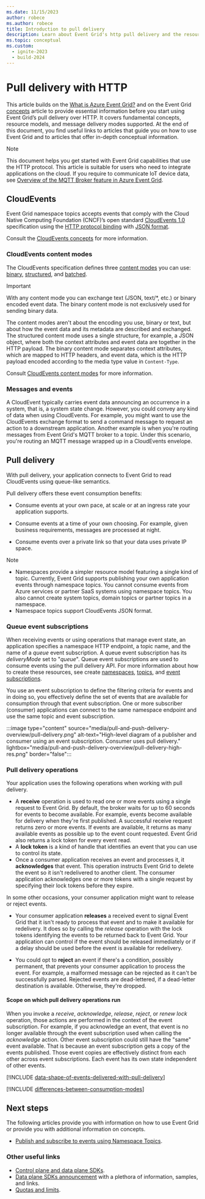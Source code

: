 ```yaml
---
ms.date: 11/15/2023
author: robece
ms.author: robece
title: Introduction to pull delivery
description: Learn about Event Grid's http pull delivery and the resources that support them.
ms.topic: conceptual
ms.custom:
  - ignite-2023
  - build-2024
---
```


# Pull delivery with HTTP

This article builds on the [What is Azure Event Grid?](overview.md) and on the Event Grid [concepts](concepts-event-grid-namespaces.md) article to provide essential information before you start using Event Grid’s pull delivery over HTTP. It covers fundamental concepts, resource models, and message delivery modes supported. At the end of this document, you find useful links to articles that guide you on how to use Event Grid and to articles that offer in-depth conceptual information.

>[!NOTE]
> This document helps you get started with Event Grid capabilities that use the HTTP protocol. This article is suitable for users who need to integrate applications on the cloud. If you require to communicate IoT device data, see [Overview of the MQTT Broker feature in Azure Event Grid](mqtt-overview.md).

## CloudEvents

Event Grid namespace topics accepts events that comply with the Cloud Native Computing Foundation (CNCF)’s open standard [CloudEvents 1.0](https://github.com/cloudevents/spec) specification using the [HTTP protocol binding](https://github.com/cloudevents/spec/blob/v1.0.2/cloudevents/bindings/http-protocol-binding.md) with [JSON format](https://github.com/cloudevents/spec/blob/v1.0.2/cloudevents/formats/json-format.md). 

Consult the [CloudEvents concepts](concepts-event-grid-namespaces.md#cloudevents) for more information.

### CloudEvents content modes

The CloudEvents specification defines three [content modes](https://github.com/cloudevents/spec/blob/v1.0.2/cloudevents/bindings/http-protocol-binding.md#13-content-modes) you can use: [binary](https://github.com/cloudevents/spec/blob/v1.0.2/cloudevents/bindings/http-protocol-binding.md#31-binary-content-mode), [structured](https://github.com/cloudevents/spec/blob/v1.0.2/cloudevents/bindings/http-protocol-binding.md#32-structured-content-mode), and [batched](https://github.com/cloudevents/spec/blob/v1.0.2/cloudevents/bindings/http-protocol-binding.md#33-batched-content-mode).

>[!IMPORTANT]
> With any content mode you can exchange text (JSON, text/*, etc.) or binary encoded event data. The binary content mode is not exclusively used for sending binary data.

The content modes aren't about the encoding you use, binary or text, but about how the event data and its metadata are described and exchanged. The structured content mode uses a single structure, for example, a JSON object, where both the context attributes and event data are together in the HTTP payload. The binary content mode separates context attributes, which are mapped to HTTP headers, and event data, which is the HTTP payload encoded according to the media type value in ```Content-Type```.

Consult [CloudEvents content modes](concepts-event-grid-namespaces.md#cloudevents-content-modes) for more information.

### Messages and events

A CloudEvent typically carries event data announcing an occurrence in a system, that is, a system state change. However, you could convey any kind of data when using CloudEvents. For example, you might want to use the CloudEvents exchange format to send a command message to request an action to a downstream application. Another example is when you're routing messages from Event Grid's MQTT broker to a topic. Under this scenario, you're routing an MQTT message wrapped up in a CloudEvents envelope.

## Pull delivery

With pull delivery, your application connects to Event Grid to read CloudEvents using queue-like semantics.

Pull delivery offers these event consumption benefits:

* Consume events at your own pace, at scale or at an ingress rate your application supports.

* Consume events at a time of your own choosing. For example, given business requirements, messages are processed at night.

* Consume events over a private link so that your data uses private IP space.

>[!Note]
>
>* Namespaces provide a simpler resource model featuring a single kind of topic. Currently, Event Grid supports publishing your own application events through namespace topics. You cannot consume events from Azure services or partner SaaS systems using namespace topics. You also cannot create system topics, domain topics or partner topics in a namespace.
>* Namespace topics support CloudEvents JSON format.

### Queue event subscriptions

When receiving events or using operations that manage event state, an application specifies a namespace HTTP endpoint, a topic name, and the name of a *queue* event subscription. A queue event subscription has its *deliveryMode* set to "*queue*". Queue event subscriptions are used to consume events using the pull delivery API.  For more information about how to create these resources, see create [namespaces](create-view-manage-namespaces.md), [topics](create-view-manage-namespace-topics.md), and [event subscriptions](create-view-manage-event-subscriptions.md).

You use an event subscription to define the filtering criteria for events and in doing so, you effectively define the set of events that are available for consumption through that event subscription. One or more subscriber (consumer) applications can connect to the same namespace endpoint and use the same topic and event subscription.

:::image type="content" source="media/pull-and-push-delivery-overview/pull-delivery.png" alt-text="High-level diagram of a publisher and consumer using an event subscription. Consumer uses pull delivery." lightbox="media/pull-and-push-delivery-overview/pull-delivery-high-res.png" border="false":::

### Pull delivery operations

Your application uses the following operations when working with pull delivery.

* A **receive** operation is used to read one or more events using a single request to Event Grid. By default, the broker waits for up to 60 seconds for events to become available. For example, events become available for delivery when they're first published. A successful receive request returns zero or more events. If events are available, it returns as many available events as possible up to the event count requested. Event Grid also returns a lock token for every event read.
* A **lock token** is a kind of handle that identifies an event that you can use to control its state.
* Once a consumer application receives an event and processes it, it  **acknowledges** that event. This operation instructs Event Grid to delete the event so it isn't redelivered to another client. The consumer application acknowledges one or more tokens with a single request by specifying their lock tokens before they expire.

In some other occasions, your consumer application might want to release or reject events.

* Your consumer application **releases** a received event to signal Event Grid that it isn't ready to process that event and to make it available for redelivery. It does so by calling the *release* operation with the lock tokens identifying the events to be returned back to Event Grid. Your application can control if the event should be released immediately or if a delay should be used before the event is available for redelivery.

* You could opt to **reject** an event if there's a condition, possibly permanent, that prevents your consumer application to process the event. For example, a malformed message can be rejected as it can't be successfully parsed. Rejected events are dead-lettered, if a dead-letter destination is available. Otherwise, they're dropped.

#### Scope on which pull delivery operations run

When you invoke a *receive*, *acknowledge*, *release*, *reject*, or *renew lock* operation, those actions are performed in the context of the event subscription. For example, if you acknowledge an event, that event is no longer available through the event subscription used when calling the *acknowledge* action. Other event subscription could still have the "same" event available. That is because an event subscription gets a copy of the events published. Those event copies are effectively distinct from each other across event subscriptions. Each event has its own state independent of other events.

[!INCLUDE [data-shape-of-events-delivered-with-pull-delivery](./includes/data-shape-when-delivering-with-pull-delivery.md)]

[!INCLUDE [differences-between-consumption-modes](./includes/differences-between-consumption-modes.md)]

## Next steps

The following articles provide you with information on how to use Event Grid or provide you with additional information on concepts.

* [Publish and subscribe to events using Namespace Topics](publish-events-using-namespace-topics.md).

### Other useful links

* [Control plane and data plane SDKs](sdk-overview.md).
* [Data plane SDKs announcement](https://devblogs.microsoft.com/azure-sdk/event-grid-ga/) with a plethora of information, samples, and links.
* [Quotas and limits](quotas-limits.md).
